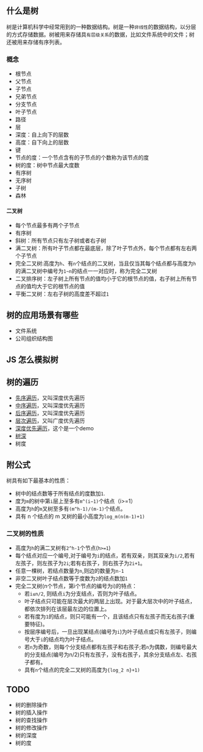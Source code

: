 ## 什么是树
树是计算机科学中经常用到的一种数据结构。树是一种`非线性`的数据结构，以分层的方式存储数据。树被用来存储具`有层级关系`的数据，比如文件系统中的文件；树还被用来存储有序列表。

### 概念

- 根节点
- 父节点
- 子节点
- 兄弟节点
- 分支节点
- 叶子节点
- 路径
- 层
- 深度：自上向下的层数
- 高度：自下向上的层数
- 键
- 节点的度：一个节点含有的子节点的个数称为该节点的度
- 树的度：树中节点最大度数
- 有序树
- 无序树
- 子树
- 森林

#### 二叉树
- 每个节点最多有两个子节点
- 有序树
- 斜树：所有节点只有左子树或者右子树
- 满二叉树：所有叶子节点都在最底层，除了叶子节点外，每个节点都有左右两个子节点
- 完全二叉树:高度为`h`、有`n`个结点的二叉树，当且仅当其每个结点都与高度为`h`的满二叉树中编号为`1~n`的结点一一对应时，称为完全二叉树
- 二叉排序树：左子树上所有节点的值均小于它的根节点的值，右子树上所有节点的值均大于它的根节点的值
- 平衡二叉树：左右子树的高度差不超过`1`


## 树的应用场景有哪些
- 文件系统
- 公司组织结构图

## JS 怎么模拟树

## 树的遍历

- [先序遍历](./pre-order.js)，又叫深度优先遍历
- [中序遍历](./mid-order.js)，又叫深度优先遍历
- [后序遍历](./post-order.js)，又叫深度优先遍历
- [层次遍历](./level-order.js)，又叫广度优先遍历
- [深度优先遍历](./deep-order.js)，这个是一个demo
- [树深](./tree-deep.js)
- 树度


## 附公式

树具有如下最基本的性质：

* 树中的结点数等于所有结点的度数加`1`.
* 度为`m`的树中第`i`层上至多有`m^(i−1)`个结点（i>=1）
* 高度为`h`的`m`叉树至多有`(m^h-1)/(m-1)`个结点。
* 具有 n 个结点的 m 叉树的最小高度为`log_m(n(m-1)+1)`

### 二叉树的性质

* 高度为`h`的满二叉树有`2^h-1`个节点(`h>=1`)
* 每个结点对应一个编号,对于编号为`i`的结点，若有双亲，则其双亲为`i/2`,若有左孩子，则左孩子为`2i`;若有右孩子，则右孩子为`2i+1`。
* 任意一棵树，若结点数量为`n`,则边的数量为`n-1`
* 非空二叉树叶子结点数等于度数为`2`的结点数加`1`
* 完全二叉树(n个节点，第i个节点的编号为i)的特点：
  * 若`i≤n/2`, 则结点`i`为分支结点，否则为叶子结点。
  * 叶子结点只可能在层次最大的两层上出现。对于最大层次中的叶子结点，都依次排列在该层最左边的位置上。
  * 若有度为`1`的结点，则只可能有一个，且该结点只有左孩子而无右孩子(重要特征)。
  * 按层序编号后，一旦出现某结点(编号为`i`)为叶子结点或只有左孩子，则编号大于`i`的结点均为叶子结点。
  * 若`n`为奇数，则每个分支结点都有左孩子和右孩子;若`n`为偶数，则编号最大的分支结点(编号为n/2)只有左孩子，没有右孩子，其余分支结点左、右孩子都有。
  * 具有`n`个结点的完全二叉树的高度为`{log_2 n}+1)`


## TODO

- 树的删除操作
- 树的插入操作
- 树的查找操作
- 树的修改操作
- 树的深度
- 树的度